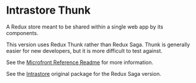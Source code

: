 # Intrastore Thunk

A Redux store meant to be shared within a single web app by its components.

This version uses Redux Thunk rather than Redux Saga.  Thunk is generally easier for new developers, but
it is more difficult to test against.

See the [Microfront Reference Readme](https://github.com/rhyeen/microfront_reference) for more information.

See the [Intrastore](https://www.npmjs.com/package/intrastore) original package for the Redux Saga version.